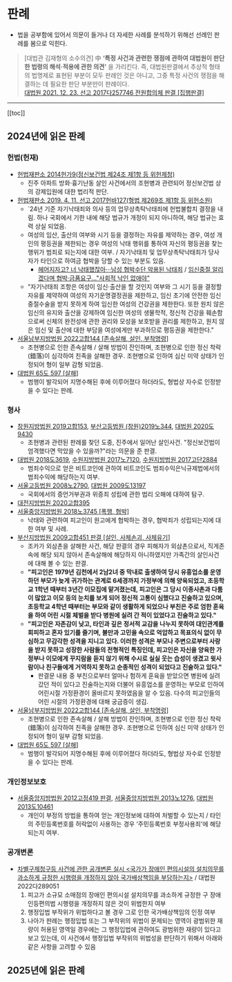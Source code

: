 # 판례
- 법을 공부함에 있어서 의문이 들거나 더 자세한 사례를 분석하기 위해선 선례인 판례를 봄으로 익힌다.

> [대법관 김재형의 소수의견] 中 **‘특정 사건과 관련한 쟁점에 관하여 대법원이 판단한 법령의 해석·적용에 관한 의견’** 을 가리킨다. 즉, 대법원판결에서 추상적 형태의 법명제로 표현된 부분이 모두 판례인 것은 아니고, 그중 특정 사건의 쟁점을 해결하는 데 필요한 판단 부분만이 판례이다.  
> [대법원 2021. 12. 23. 선고 2017다257746 전원합의체 판결 [집행판결]](https://casenote.kr/%EB%8C%80%EB%B2%95%EC%9B%90/2017%EB%8B%A4257746)

---

[[toc]]

## 2024년에 읽은 판례

### 헌법(헌재)
- [헌법재판소 2014헌가9(정신보건법 제24조 제1항 등 위헌제청)](https://law.go.kr/LSW/detcInfoP.do?mode=0&detcSeq=52333)
    - 진주 아파트 방화·흉기난동 살인 사건에서의 조현병과 관련되어 정신보건법 상의 강제입원에 대한 법리적 판단.
- [헌법재판소 2019. 4. 11. 선고 2017헌바127(형법 제269조 제1항 등 위헌소원)](https://casenote.kr/%ED%97%8C%EB%B2%95%EC%9E%AC%ED%8C%90%EC%86%8C/2017%ED%97%8C%EB%B0%94127)
    - `24년 기준 자기낙태죄와 의사 등의 업무상촉탁낙태죄에 헌법불합치 결정을 내림. 하나 국회에서 기한 내에 해당 법규가 개정이 되지 아니하여, 해당 법규는 효력 상실 되었음.
    - 여성의 임산, 출산의 여부와 시기 등을 결정하는 자유를 제약하는 경우, 여성 개인의 평등권을 제한되는 경우 여성의 낙태 행위를 통하여 자신의 평등권을 찾는 행위가 범죄로 되는지에 대한 여부. / 자기낙태죄 및 업무상촉탁낙태죄가 당사자가 타인으로 하여금 협박을 당할 수 있는 부분도 있음.
        - [헤어지자고? 너 낙태했잖아···남성 협박수단 악용된 낙태죄](https://www.joongang.co.kr/article/23896393) / [임신중절 알리겠다며 협박·금품요구…"사회적 낙인 없애야"](https://www.yna.co.kr/view/AKR20220628158900004)
    - "자기낙태죄 조항은 여성이 임신·출산을 할 것인지 여부와 그 시기 등을 결정할 자유를 제약하여 여성의 자기운명결정권을 제한하고, 임신 초기에 안전한 임신중절수술을 받지 못하게 하여 임신한 여성의 건강권을 제한한다. 또한 원치 않은 임신의 유지와 출산을 강제하여 임신한 여성의 생물학적, 정신적 건강을 훼손함으로써 신체의 완전성에 관한 권리와 모성을 보호받을 권리를 제한하고, 원치 않은 임신 및 출산에 대한 부담을 여성에게만 부과하므로 평등권을 제한한다."
- [서울남부지방법원 2022고합144 [존속살해, 살인, 부착명령]](https://casenote.kr/%EC%84%9C%EC%9A%B8%EB%82%A8%EB%B6%80%EC%A7%80%EB%B0%A9%EB%B2%95%EC%9B%90/2022%EA%B3%A0%ED%95%A9144)
    - 조현병으로 인한 존속살해 / 살해 방법이 잔인하며, 조현병으로 인한 정신 착락(錯落)이 심각하여 친족을 살해한 경우. 조현병으로 인하여 심신 미약 상태가 인정되어 형이 일부 감형 되었음.
- [대법원 65도 597 [살해]](https://casenote.kr/%EB%8C%80%EB%B2%95%EC%9B%90/65%EB%8F%84597)
    - 범행이 발각되어 지명수해된 후에 이루어졌다 하더라도, 형법상 자수로 인정받을 수 있다는 판례.

### 형사
- [창원지방법원 2019고합153](https://casenote.kr/%EC%B0%BD%EC%9B%90%EC%A7%80%EB%B0%A9%EB%B2%95%EC%9B%90/2019%EA%B3%A0%ED%95%A9153), [부산고등법원 (창원)2019노344](https://casenote.kr/%EB%B6%80%EC%82%B0%EA%B3%A0%EB%93%B1%EB%B2%95%EC%9B%90/(%EC%B0%BD%EC%9B%90)2019%EB%85%B8344), [대법원 2020도9430](https://casenote.kr/%EB%8C%80%EB%B2%95%EC%9B%90/2020%EB%8F%849430)
    - 조현병과 관련된 판례를 찾던 도중, 진주에서 일어난 살인사건. "정신보건법이 엄격했다면 막았을 수 있을까?"라는 의문을 준 판결.
- [대법원 2018도3619](https://casenote.kr/%EB%8C%80%EB%B2%95%EC%9B%90/2018%EB%8F%843619), [수원지방법원 2017노7120](https://casenote.kr/%EC%88%98%EC%9B%90%EC%A7%80%EB%B0%A9%EB%B2%95%EC%9B%90/2017%EB%85%B87120), [수원지방법원 2017고단2884](https://casenote.kr/%EC%88%98%EC%9B%90%EC%A7%80%EB%B0%A9%EB%B2%95%EC%9B%90/2017%EA%B3%A0%EB%8B%A82884)
    - 범죄수익으로 얻은 비트코인에 관하여 비트코인도 범죄수익은닉규제법에서의 범죄수익에 해당하는지 여부.
- [서울고등법원 2008노2790](https://casenote.kr/%EC%84%9C%EC%9A%B8%EA%B3%A0%EB%93%B1%EB%B2%95%EC%9B%90/2008%EB%85%B82790), [대법원 2009도13197](https://casenote.kr/%EB%8C%80%EB%B2%95%EC%9B%90/2009%EB%8F%8413197)
    - 국회에서의 증언거부권과 위증죄 성립에 관한 법리 오해에 대하여 탐구.
- [대전지방법원 2020고합395](https://casenote.kr/%EB%8C%80%EC%A0%84%EC%A7%80%EB%B0%A9%EB%B2%95%EC%9B%90/2020%EA%B3%A0%ED%95%A9395)
- [서울중앙지방법원 2018노3745 [폭행, 협박]](https://casenote.kr/%EC%84%9C%EC%9A%B8%EC%A4%91%EC%95%99%EC%A7%80%EB%B0%A9%EB%B2%95%EC%9B%90/2018%EB%85%B83745)
    - 낙태와 관련하여 피고인이 원고에게 협박하는 경우, 협박죄가 성립되는지에 대한 여부 및 사례.
- [부산지방법원 2009고합451 판결 [살인, 사체손괴, 사체유기]](https://casenote.kr/%EB%B6%80%EC%82%B0%EC%A7%80%EB%B0%A9%EB%B2%95%EC%9B%90/2009%EA%B3%A0%ED%95%A9451)
    - 조카가 외삼촌을 살해한 사건, 해당 판결의 경우 피해자가 외삼촌으로서, 직게존속에 해당 되지 않아서 존속살해에 해당하지 아니하였지만 가족간의 살인사건에 대해 볼 수 있는 판결.
    - **"피고인은 1979년 김천에서 2남2녀 중 막내로 출생하여 당시 유흥업소를 운영하던 부모가 늦게 귀가하는 관계로 6세경까지 가정부에 의해 양육되었고, 초등학교 1학년 때부터 3년간 이모집에 맡겨졌는데, 피고인은 그 당시 이종사촌과 다툼이 많았고 이모 등의 눈치를 보게 되어 정신적 고통이 심했다고 진술하고 있으며, 초등학교 4학년 때부터는 부모와 같이 생활하게 되었으나 부친은 주로 엄한 훈육을 하여 어린 시절 체벌을 받다 병원에 실려 간 적이 있었다고 진술하고 있다."**
    - **"피고인은 자존감이 낮고, 타인과 깊은 정서적 교감을 나누지 못하여 대인관계를 회피하고 혼자 있기를 즐기며, 불만과 고민을 속으로 억압하고 목표의식 없이 무심하고 무감각한 성격을 지니고 있다. 이러한 성격은 부모나 주변으로부터 사랑을 받지 못하고 성장한 사람들의 전형적인 특징인데, 피고인은 자신을 양육한 가정부나 이모에게 꾸지람을 듣지 않기 위해 수시로 실실 웃는 습성이 생겼고 윗사람이나 친구들에게 거역하지 못하고 순종적인 성격이 되었다고 진술하고 있다."**
        - 판결문 내용 중 부친으로부터 얼마나 험하게 훈육을 받았으면 병원에 실려갔던 적이 있다고 진술하는지와 더불어 유흥업소를 운영하는 부모로 인하여 어린시절 가정환경이 올바르지 못하였음을 알 수 있음. 다수의 피고인들의 어린 시절의 가정환경에 대해 궁금증이 생김.
- [서울남부지방법원 2022고합144 [존속살해, 살인, 부착명령]](https://casenote.kr/%EC%84%9C%EC%9A%B8%EB%82%A8%EB%B6%80%EC%A7%80%EB%B0%A9%EB%B2%95%EC%9B%90/2022%EA%B3%A0%ED%95%A9144)
    - 조현병으로 인한 존속살해 / 살해 방법이 잔인하며, 조현병으로 인한 정신 착락(錯落)이 심각하여 친족을 살해한 경우. 조현병으로 인하여 심신 미약 상태가 인정되어 형이 일부 감형 되었음.
- [대법원 65도 597 [살해]](https://casenote.kr/%EB%8C%80%EB%B2%95%EC%9B%90/65%EB%8F%84597)
    - 범행이 발각되어 지명수해된 후에 이루어졌다 하더라도, 형법상 자수로 인정받을 수 있다는 판례.

### 개인정보보호
- [서울중앙지방법원 2012고정419 판결](https://casenote.kr/%EC%84%9C%EC%9A%B8%EC%A4%91%EC%95%99%EC%A7%80%EB%B0%A9%EB%B2%95%EC%9B%90/2012%EA%B3%A0%EC%A0%95419), [서울중앙지방법원 2013노1276](https://casenote.kr/%EC%84%9C%EC%9A%B8%EC%A4%91%EC%95%99%EC%A7%80%EB%B0%A9%EB%B2%95%EC%9B%90/2013%EB%85%B81276), [대법원 2013도10461](https://casenote.kr/%EB%8C%80%EB%B2%95%EC%9B%90/2013%EB%8F%8410461)
    - 개인이 부정의 방법을 통하여 얻는 개인정보에 대하여 처벌할 수 있는지 / 타인의 주민등록번호를 허락없이 사용하는 경우 ‘주민등록번호 부정사용죄'에 해당되는지 여부.

### 공개변론
- [차별구제청구등 사건에 관한 공개변론 실시 <국가가 장애인 편의시설의 설치의무를 과소하게 규정한 시행령을 개정하지 않아 국가배상책임을 부담하는지>](https://www.scourt.go.kr/supreme/news/NewsViewAction2.work?seqnum=1583&gubun=702&searchOption=&searchWord=) / 대법원 2022다289051
    1. 피고가 소규모 소매점의 장애인 편의시설 설치의무를 과소하게 규정한 구 장애인등편의법 시행령을 개정하지 않은 것이 위법한지 여부
    2. 행정입법 부작위가 위법하다고 볼 경우 그로 인한 국가배상책임의 인정 여부
    3. 나아가 판례는 행정입법 또는 그 부작위의 위법이 문제되는 영역이 광범위한 재량이 허용된 영역일 경우에는 그 행정입법에 관하여도 광범위한 재량이 있다고 보고 있는데, 이 사건에서 행정입법 부작위의 위법성을 판단하기 위해서 아래와 같은 사항을 고려할 수 있음

## 2025년에 읽은 판례